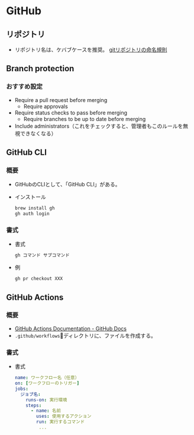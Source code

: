 # GitHub

## リポジトリ

- リポジトリ名は、ケバブケースを推奨。
  [gitリポジトリの命名規則](https://zenn.dev/iwatos/articles/cb79814a4b31ed)

## Branch protection

### おすすめ設定

- Require a pull request before merging
  - Require approvals
- Require status checks to pass before merging
  - Require branches to be up to date before merging
- Include administrators（これをチェックすると、管理者もこのルールを無視できなくなる）

## GitHub CLI

### 概要

- GitHubのCLIとして、「GitHub CLI」がある。
- インストール

  ```bash
  brew install gh
  gh auth login
  ```

### 書式

- 書式

  ```bash
  gh コマンド サブコマンド
  ```

- 例

  ```bash
  gh pr checkout XXX
  ```

## GitHub Actions

### 概要

- [GitHub Actions Documentation - GitHub Docs](https://docs.github.com/en/actions)
- `.github/workflows`ディレクトリに、ファイルを作成する。

### 書式

- 書式

  ```yml
  name: ワークフロー名（任意）
  on: [ワークフローのトリガー]
  jobs:
    ジョブ名:
      runs-on: 実行環境
      steps:
        - name: 名前
          uses: 使用するアクション
          run: 実行するコマンド
           ...
  ```
